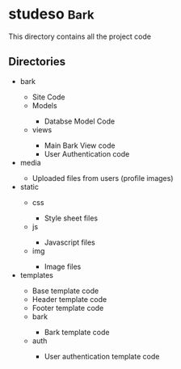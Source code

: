 <h1> studeso <small> Bark</small></h1>

<p>This directory contains all the project code</p>

<h2>Directories</h2>
<ul>
	<li> bark </li>
		<ul> 
			<li> Site Code </li>
			<li> Models </li>
				<ul>
					<li> Databse Model Code</li>
				</ul>
			<li>views</li>
				<ul>
					<li> Main Bark View code </li>
					<li> User Authentication code </li>
				</ul>
		</ul>
	<li> media </li>
		<ul>
			<li> Uploaded files from users (profile images) </li>
		</ul>
	<li> static </li>
		<ul>
			<li> css </li>
				<ul>
					<li> Style sheet files </li>
				</ul>
			<li> js </li>
				<ul>
					<li> Javascript files </li>
				</ul>
			<li> img </li>
				<ul>
					<li> Image files </li>
				</ul>
		</ul>
	<li>templates</li>
		<ul>
			<li> Base template code </li>
			<li> Header template code </li>
			<li> Footer template code </li>
			<li> bark </li>
				<ul>
					<li> Bark template code </li>
				</ul>
			<li> auth </li>
				<ul>
					<li> User authentication template code </li>
				</ul>
		</ul>
</ul>